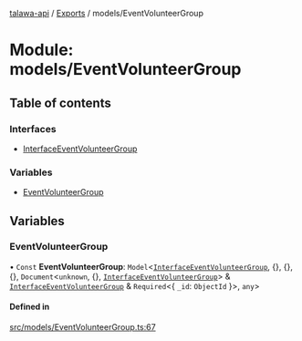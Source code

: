 [talawa-api](../README.md) / [Exports](../modules.md) / models/EventVolunteerGroup

# Module: models/EventVolunteerGroup

## Table of contents

### Interfaces

- [InterfaceEventVolunteerGroup](../interfaces/models_EventVolunteerGroup.InterfaceEventVolunteerGroup.md)

### Variables

- [EventVolunteerGroup](models_EventVolunteerGroup.md#eventvolunteergroup)

## Variables

### EventVolunteerGroup

• `Const` **EventVolunteerGroup**: `Model`\<[`InterfaceEventVolunteerGroup`](../interfaces/models_EventVolunteerGroup.InterfaceEventVolunteerGroup.md), \{\}, \{\}, \{\}, `Document`\<`unknown`, \{\}, [`InterfaceEventVolunteerGroup`](../interfaces/models_EventVolunteerGroup.InterfaceEventVolunteerGroup.md)\> & [`InterfaceEventVolunteerGroup`](../interfaces/models_EventVolunteerGroup.InterfaceEventVolunteerGroup.md) & `Required`\<\{ `_id`: `ObjectId`  \}\>, `any`\>

#### Defined in

[src/models/EventVolunteerGroup.ts:67](https://github.com/PalisadoesFoundation/talawa-api/blob/65069df/src/models/EventVolunteerGroup.ts#L67)
